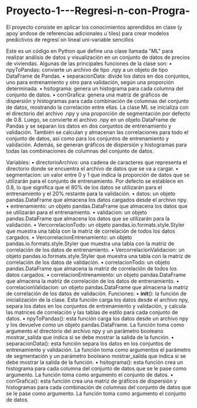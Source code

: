 # Proyecto-1---Regresi-n-con-Progra-
El proyecto consiste en aplicar los conocimientos aprendidos en clase (y apoy´andose de referencias adicionales u´tiles) para crear modelos predictivos de regresi´on lineal uni-variable sencillos 



Este es un código en Python que define una clase llamada "ML" para realizar análisis de datos y visualización en un conjunto de datos de precios de viviendas. Algunas de las principales funciones de la clase son:
•	npyToPandas: convierte un archivo de tipo .npy a un objeto de tipo DataFrame de Pandas.
•	separacionData: divide los datos en dos conjuntos, uno para entrenamiento y otro para validación, según una proporción determinada.
•	hsitograma: genera un histograma para cada columna del conjunto de datos.
•	corrGrafica: genera una matriz de gráficos de dispersión y histogramas para cada combinación de columnas del conjunto de datos, mostrando la correlación entre ellas.
La clase ML se inicializa con el directorio del archivo .npy y una proporción de segmentación por defecto de 0.8. Luego, se convierte el archivo .npy en un objeto DataFrame de Pandas y se separan los datos en dos conjuntos de entrenamiento y validación. También se calculan y almacenan las correlaciones para todo el conjunto de datos, así como para los conjuntos de entrenamiento y validación. Además, se generan gráficos de dispersión y histogramas para todas las combinaciones de columnas del conjunto de datos.

Variables:
•	directorioArchivo: una cadena de caracteres que representa el directorio donde se encuentra el archivo de datos que se va a cargar.
•	segmentacion: un valor entre 0 y 1 que indica la proporción de datos que se utilizarán para el conjunto de entrenamiento. Por defecto se establece en 0.8, lo que significa que el 80% de los datos se utilizarán para el entrenamiento y el 20% restante para la validación.
•	datos: un objeto pandas.DataFrame que almacena los datos cargados desde el archivo npy.
•	entrenamiento: un objeto pandas.DataFrame que almacena los datos que se utilizarán para el entrenamiento.
•	validacion: un objeto pandas.DataFrame que almacena los datos que se utilizarán para la validación.
•	VercorrelacionTodo: un objeto pandas.io.formats.style.Styler que muestra una tabla con la matriz de correlación de todos los datos cargados.
•	VercorrelacionEntrenamiento: un objeto pandas.io.formats.style.Styler que muestra una tabla con la matriz de correlación de los datos de entrenamiento.
•	VercorrelacionValidacion: un objeto pandas.io.formats.style.Styler que muestra una tabla con la matriz de correlación de los datos de validación.
•	correlacionTodo: un objeto pandas.DataFrame que almacena la matriz de correlación de todos los datos cargados.
•	correlacionEntrenamiento: un objeto pandas.DataFrame que almacena la matriz de correlación de los datos de entrenamiento.
•	correlacionValidacion: un objeto pandas.DataFrame que almacena la matriz de correlación de los datos de validación.
Funciones:
•	__init__(): la función de inicialización de la clase. Esta función carga los datos desde el archivo npy, separa los datos en los conjuntos de entrenamiento y validación, y calcula las matrices de correlación y las tablas de estilo para cada conjunto de datos.
•	npyToPandas(): esta función carga los datos desde un archivo npy y los devuelve como un objeto pandas.DataFrame. La función toma como argumento el directorio del archivo npy y un parámetro booleano mostrar_salida que indica si se debe mostrar la salida de la función.
•	separacionData(): esta función separa los datos en los conjuntos de entrenamiento y validación. La función toma como argumentos el parámetro de segmentación y un parámetro booleano mostrar_salida que indica si se debe mostrar la salida de la función.
•	hsitograma(): esta función crea un histograma para cada columna del conjunto de datos que se le pase como argumento. La función toma como argumento el conjunto de datos.
•	corrGrafica(): esta función crea una matriz de gráficos de dispersión y histogramas para cada combinación de columnas del conjunto de datos que se le pase como argumento. La función toma como argumento el conjunto de datos.
